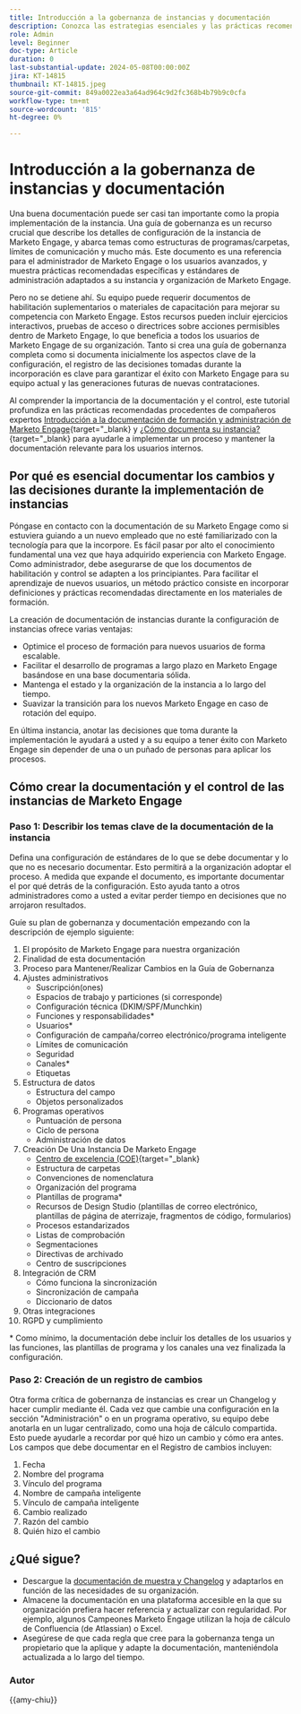 ```yaml
---
title: Introducción a la gobernanza de instancias y documentación
description: Conozca las estrategias esenciales y las prácticas recomendadas para empezar a trabajar en la documentación y el control de Marketo Engage. Descubra cómo crear documentación escalable, optimizar la formación de los usuarios y garantizar la creación con una estructura en la instancia de Marketo Engage.
role: Admin
level: Beginner
doc-type: Article
duration: 0
last-substantial-update: 2024-05-08T00:00:00Z
jira: KT-14815
thumbnail: KT-14815.jpeg
source-git-commit: 849a0022ea3a64ad964c9d2fc368b4b79b9c0cfa
workflow-type: tm+mt
source-wordcount: '815'
ht-degree: 0%

---
```



# Introducción a la gobernanza de instancias y documentación

Una buena documentación puede ser casi tan importante como la propia implementación de la instancia. Una guía de gobernanza es un recurso crucial que describe los detalles de configuración de la instancia de Marketo Engage, y abarca temas como estructuras de programas/carpetas, límites de comunicación y mucho más. Este documento es una referencia para el administrador de Marketo Engage o los usuarios avanzados, y muestra prácticas recomendadas específicas y estándares de administración adaptados a su instancia y organización de Marketo Engage.

Pero no se detiene ahí. Su equipo puede requerir documentos de habilitación suplementarios o materiales de capacitación para mejorar su competencia con Marketo Engage. Estos recursos pueden incluir ejercicios interactivos, pruebas de acceso o directrices sobre acciones permisibles dentro de Marketo Engage, lo que beneficia a todos los usuarios de Marketo Engage de su organización. Tanto si crea una guía de gobernanza completa como si documenta inicialmente los aspectos clave de la configuración, el registro de las decisiones tomadas durante la incorporación es clave para garantizar el éxito con Marketo Engage para su equipo actual y las generaciones futuras de nuevas contrataciones.

Al comprender la importancia de la documentación y el control, este tutorial profundiza en las prácticas recomendadas procedentes de compañeros expertos [Introducción a la documentación de formación y administración de Marketo Engage](https://nation.marketo.com/t5/product-blogs/getting-started-on-your-marketo-governance-and-training/ba-p/242421){target="_blank} y [¿Cómo documenta su instancia?](https://nation.marketo.com/t5/product-discussions/how-do-you-document-your-instance/td-p/72877){target="_blank} para ayudarle a implementar un proceso y mantener la documentación relevante para los usuarios internos.

## Por qué es esencial documentar los cambios y las decisiones durante la implementación de instancias

Póngase en contacto con la documentación de su Marketo Engage como si estuviera guiando a un nuevo empleado que no esté familiarizado con la tecnología para que la incorpore. Es fácil pasar por alto el conocimiento fundamental una vez que haya adquirido experiencia con Marketo Engage. Como administrador, debe asegurarse de que los documentos de habilitación y control se adapten a los principiantes. Para facilitar el aprendizaje de nuevos usuarios, un método práctico consiste en incorporar definiciones y prácticas recomendadas directamente en los materiales de formación.

La creación de documentación de instancias durante la configuración de instancias ofrece varias ventajas:

* Optimice el proceso de formación para nuevos usuarios de forma escalable.
* Facilitar el desarrollo de programas a largo plazo en Marketo Engage basándose en una base documentaria sólida.
* Mantenga el estado y la organización de la instancia a lo largo del tiempo.
* Suavizar la transición para los nuevos Marketo Engage en caso de rotación del equipo.

En última instancia, anotar las decisiones que toma durante la implementación le ayudará a usted y a su equipo a tener éxito con Marketo Engage sin depender de una o un puñado de personas para aplicar los procesos.

## Cómo crear la documentación y el control de las instancias de Marketo Engage

### Paso 1: Describir los temas clave de la documentación de la instancia

Defina una configuración de estándares de lo que se debe documentar y lo que no es necesario documentar. Esto permitirá a la organización adoptar el proceso. A medida que expande el documento, es importante documentar el por qué detrás de la configuración. Esto ayuda tanto a otros administradores como a usted a evitar perder tiempo en decisiones que no arrojaron resultados.

Guíe su plan de gobernanza y documentación empezando con la descripción de ejemplo siguiente:

1. El propósito de Marketo Engage para nuestra organización
1. Finalidad de esta documentación
1. Proceso para Mantener/Realizar Cambios en la Guía de Gobernanza
1. Ajustes administrativos
   * Suscripción(ones)
   * Espacios de trabajo y particiones (si corresponde)
   * Configuración técnica (DKIM/SPF/Munchkin)
   * Funciones y responsabilidades*
   * Usuarios*
   * Configuración de campaña/correo electrónico/programa inteligente
   * Límites de comunicación
   * Seguridad
   * Canales*
   * Etiquetas
1. Estructura de datos
   * Estructura del campo
   * Objetos personalizados
1. Programas operativos
   * Puntuación de persona
   * Ciclo de persona
   * Administración de datos
1. Creación De Una Instancia De Marketo Engage
   * [Centro de excelencia (COE)](https://business.adobe.com/blog/perspectives/center-of-excellence-top-10-questions-to-ask-yourself){target="_blank}
   * Estructura de carpetas
   * Convenciones de nomenclatura
   * Organización del programa
   * Plantillas de programa*
   * Recursos de Design Studio (plantillas de correo electrónico, plantillas de página de aterrizaje, fragmentos de código, formularios)
   * Procesos estandarizados
   * Listas de comprobación
   * Segmentaciones
   * Directivas de archivado
   * Centro de suscripciones
1. Integración de CRM
   * Cómo funciona la sincronización
   * Sincronización de campaña
   * Diccionario de datos
1. Otras integraciones
1. RGPD y cumplimiento

\* Como mínimo, la documentación debe incluir los detalles de los usuarios y las funciones, las plantillas de programa y los canales una vez finalizada la configuración.

### Paso 2: Creación de un registro de cambios

Otra forma crítica de gobernanza de instancias es crear un Changelog y hacer cumplir mediante él. Cada vez que cambie una configuración en la sección &quot;Administración&quot; o en un programa operativo, su equipo debe anotarla en un lugar centralizado, como una hoja de cálculo compartida. Esto puede ayudarle a recordar por qué hizo un cambio y cómo era antes. Los campos que debe documentar en el Registro de cambios incluyen:

1. Fecha
1. Nombre del programa
1. Vínculo del programa
1. Nombre de campaña inteligente
1. Vínculo de campaña inteligente
1. Cambio realizado
1. Razón del cambio
1. Quién hizo el cambio

## ¿Qué sigue?

* Descargue la [documentación de muestra y Changelog](/help/marketo-tutorial-implementing-new-instance/assets/template-adobe-marketo-engage-instance-documentation.xlsx) y adaptarlos en función de las necesidades de su organización.
* Almacene la documentación en una plataforma accesible en la que su organización prefiera hacer referencia y actualizar con regularidad. Por ejemplo, algunos Campeones Marketo Engage utilizan la hoja de cálculo de Confluencia (de Atlassian) o Excel.
* Asegúrese de que cada regla que cree para la gobernanza tenga un propietario que la aplique y adapte la documentación, manteniéndola actualizada a lo largo del tiempo.

### Autor

{{amy-chiu}}